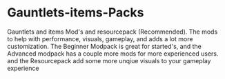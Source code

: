 # Gauntlets-items-Packs
Gauntlets and items Mod's and resourcepack (Recommended). The mods to help with performance, visuals, gameplay, and adds a lot more customization. The Beginner Modpack is great for started's, and the Advanced modpack has a couple more mods for more experienced users. and the Resourcepack add some more unqiue visuals to your gameplay experience
